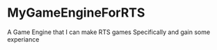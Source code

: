 # MyGameEngineForRTS
A Game Engine that I can make RTS games Specifically  and gain some experiance
